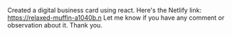 Created a digital business card using react.
Here's the Netlify link: https://relaxed-muffin-a1040b.n
Let me know if you have any comment or observation about it.
Thank you.
